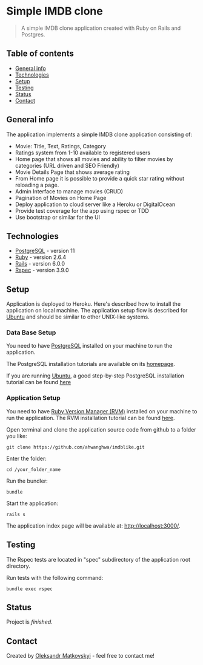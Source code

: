 Simple IMDB clone
=================

> A simple IMDB clone application created with Ruby on Rails and Postgres.

## Table of contents
* [General info](#general-info)
* [Technologies](#technologies)
* [Setup](#setup)
* [Testing](#testing)
* [Status](#status)
* [Contact](#contact)

## General info
The application implements a simple IMDB clone application consisting of:
- Movie: Title, Text, Ratings, Category
- Ratings system from 1-10 available to registered users
- Home page that shows all movies and ability to filter movies by categories (URL driven and SEO Friendly)
- Movie Details Page that shows average rating
- From Home page it is possible to provide a quick star rating without reloading a page.
- Admin Interface to manage movies (CRUD)
- Pagination of Movies on Home Page
- Deploy application to cloud server like a Heroku or DigitalOcean
- Provide test coverage for the app using rspec or TDD
- Use bootstrap or similar for the UI 

## Technologies

- [PostgreSQL](http://www.postgresql.org/) - version 11
- [Ruby](http://www.ruby-lang.org/en/) - version 2.6.4
- [Rails](http://rubyonrails.org/) - version 6.0.0
- [Rspec](http://rspec.info/) - version 3.9.0

## Setup

Application is deployed to Heroku. Here's described how to install the application on local machine.
The application setup flow is described for [Ubuntu](https://ubuntu.com/) and should be similar to other UNIX-like systems.

### Data Base Setup 

You need to have [PostgreSQL](http://www.postgresql.org/) installed on your machine to run the application. 

The PostgreSQL installation tutorials are available on its [homepage](https://www.postgresql.org/docs/11/tutorial-install.html).

If you are running [Ubuntu](https://ubuntu.com/), a good step-by-step PostgreSQL installation tutorial can be found [here](https://www.digitalocean.com/community/tutorials/how-to-install-and-use-postgresql-on-ubuntu-18-04) 

### Application Setup

You need to have [Ruby Version Manager (RVM)](https://rvm.io/) installed on your machine to run the application.
The RVM installation tutorial can be found [here](https://www.digitalocean.com/community/tutorials/how-to-install-ruby-on-rails-with-rvm-on-ubuntu-18-04).

Open terminal and clone the application source code from github to a folder you like:
```
git clone https://github.com/ahwanghwa/imdblike.git
```
Enter the folder:
```
cd /your_folder_name
```
Run the bundler:
```
bundle
```
Start the application:
```
rails s
```
The application index page will be available at: [http://localhost:3000/](http://localhost:3000/). 

## Testing

The Rspec tests are located in "spec" subdirectory of the application root directory. 

Run tests with the following command:
```
bundle exec rspec
```

## Status
Project is _finished_.

## Contact
Created by [Oleksandr Matkovskyi](ahwanghwa@gmail.com) - feel free to contact me!
